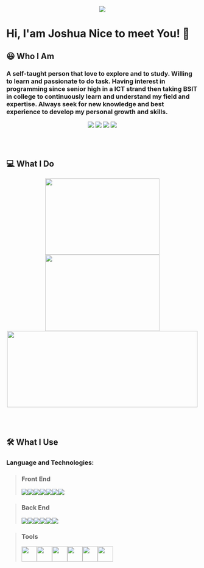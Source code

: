 <p align='center'>
<img src="http://www.sithcomputers.com/wp-content/uploads/2021/02/Full-Stack-Developer-1.gif">
</p>


# Hi, I'am Joshua Nice to meet You! 👋

<h2> 😃 Who I Am </h2>
<h3> 
A self-taught person that love to explore and to study. Willing to learn and passionate to do task. Having interest in programming since senior high in a ICT strand then taking BSIT in college to continuously learn and understand my field and expertise. Always seek for new knowledge and best experience to develop my personal growth and skills.

</h3>

<p align='center'>
<a href="https://www.facebook.com/joshjoshuap1/"><img src="https://img.shields.io/badge/Facebook-1877F2?style=for-the-badge&logo=facebook&logoColor=white"></a>
<a href="https://www.instagram.com/joshjoshuap1/"><img src="https://img.shields.io/badge/Instagram-E4405F?style=for-the-badge&logo=instagram&logoColor=white"></a>
<a href="https://twitter.com/joshjoshuap1"><img src="https://img.shields.io/badge/Twitter-1DA1F2?style=for-the-badge&logo=twitter&logoColor=white"></a>
<a href="https://www.linkedin.com/in/joshuapautanes/"><img src="https://img.shields.io/badge/LinkedIn-0077B5?style=for-the-badge&logo=linkedin&logoColor=white"></a>
</p>

<br></br>

## 💻 What I Do
<p align='center'>
<img height="200" width="300" src="https://c.tenor.com/K2izLCpF2MgAAAAd/responsive-web-design.gif"><img height="200" width="300" src="https://i.pinimg.com/originals/e0/58/ee/e058eecc0652ff38a4e7062cfcf08c9d.gif"><img height="200" width="500" src="https://www.meshdex.com/wp-content/uploads/2018/07/web.gif">  
</p>

<br></br>

## 🛠 What I Use
### Language and Technologies:
> <h3> Front End</h3>
> <img src="https://img.shields.io/badge/HTML5-E34F26?style=for-the-badge&logo=html5&logoColor=white"><img src="https://img.shields.io/badge/CSS3-1572B6?style=for-the-badge&logo=css3&logoColor=white"><img src="https://img.shields.io/badge/Sass-CC6699?style=for-the-badge&logo=sass&logoColor=white"><img src="https://img.shields.io/badge/JavaScript-323330?style=for-the-badge&logo=javascript&logoColor=F7DF1E"><img src="https://img.shields.io/badge/React-20232A?style=for-the-badge&logo=react&logoColor=61DAFB"><img src="https://img.shields.io/badge/Bootstrap-563D7C?style=for-the-badge&logo=bootstrap&logoColor=white"><img src="https://img.shields.io/badge/Tailwind_CSS-38B2AC?style=for-the-badge&logo=tailwind-css&logoColor=white">
 
>  <h3> Back End </h3>
> <img src="https://img.shields.io/badge/Node.js-43853D?style=for-the-badge&logo=node.js&logoColor=white"><img src="https://img.shields.io/badge/Express.js-404D59?style=for-the-badge"><img src="https://img.shields.io/badge/PHP-777BB4?style=for-the-badge&logo=php&logoColor=white"><img src="https://img.shields.io/badge/Laravel-FF2D20?style=for-the-badge&logo=laravel&logoColor=white"><img src="https://img.shields.io/badge/MongoDB-4EA94B?style=for-the-badge&logo=mongodb&logoColor=white"><img src="https://img.shields.io/badge/MySQL-00000F?style=for-the-badge&logo=mysql&logoColor=white">

> <h3> Tools </h3>
> <img height="40" width="40" src="https://upload.wikimedia.org/wikipedia/commons/thumb/9/9a/Visual_Studio_Code_1.35_icon.svg/2048px-Visual_Studio_Code_1.35_icon.svg.png"><img height="40" width="40" src="https://upload.wikimedia.org/wikipedia/commons/3/33/Figma-logo.svg"><img height="40" width="40" src="https://upload.wikimedia.org/wikipedia/commons/thumb/4/4b/Bash_Logo_Colored.svg/1200px-Bash_Logo_Colored.svg.png"><img height="40" width="40" src="https://camo.githubusercontent.com/b7ea09b0c030ae14623cfc3a52ab3ee0d07e0259a1b230139e65ba00454327c9/68747470733a2f2f70726f66696c696e61746f722e7269736861762e6465762f736b696c6c732d6173736574732f6769742d73636d2d69636f6e2e737667"><img height="40" width="40" src="https://cdn.freebiesupply.com/logos/large/2x/ubuntu-4-logo-png-transparent.png"><img height="40" width="40" src="https://upload.wikimedia.org/wikipedia/commons/4/45/Notion_app_logo.png?20200221181224">
